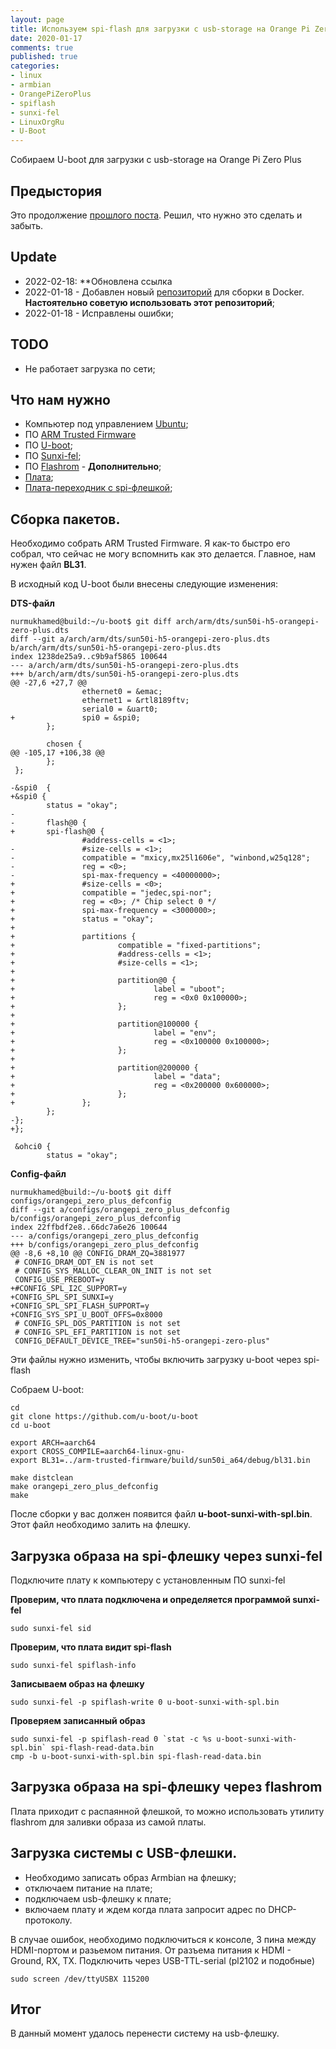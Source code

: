 ```yaml
---
layout: page
title: Используем spi-flash для загрузки с usb-storage на Orange Pi Zero Plus
date: 2020-01-17
comments: true
published: true
categories:
- linux
- armbian
- OrangePiZeroPlus
- spiflash
- sunxi-fel
- LinuxOrgRu
- U-Boot
---
```


Собираем U-boot для загрузки с usb-storage на Orange Pi Zero Plus <!--more-->

## Предыстория
Это продолжение [прошлого поста](https://www.hdfilm.kz/blog/2020/01/16/orangepipc-boot-from-spiflash/). Решил, что нужно это сделать и забыть.

## Update

* 2022-02-18: **Обновлена ссылка
* 2022-01-18 - Добавлен новый [репозиторий](https://github.com/Nurmukhamed/OrangePIPC-Boot-From-SPIFLASH) для сборки в Docker. **Настоятельно советую использовать этот репозиторий**;
* 2022-01-18 - Исправлены ошибки;
## TODO

* Не работает загрузка по сети;

## Что нам нужно

* Компьютер под управлением [Ubuntu](https://ubuntu.com/);
* ПО [ARM Trusted Firmware](https://github.com/ARM-software/arm-trusted-firmware)
* ПО [U-boot](https://www.denx.de/wiki/U-Boot);
* ПО [Sunxi-fel](https://linux-sunxi.org/FEL);
* ПО [Flashrom](https://flashrom.org/Flashrom) - **Дополнительно**;
* [Плата](http://www.orangepi.org/OrangePiZeroPlus/);
* [Плата-переходник с spi-флешкой](https://www.linux.org.ru/forum/talks/15114641?cid=15464327);

## Сборка пакетов.
Необходимо собрать ARM Trusted Firmware. Я как-то быстро его собрал, что сейчас не могу вспомнить как это делается. Главное, нам нужен файл **BL31**.


В исходный код U-boot были внесены следующие изменения:

**DTS-файл**
```
nurmukhamed@build:~/u-boot$ git diff arch/arm/dts/sun50i-h5-orangepi-zero-plus.dts
diff --git a/arch/arm/dts/sun50i-h5-orangepi-zero-plus.dts b/arch/arm/dts/sun50i-h5-orangepi-zero-plus.dts
index 1238de25a9..c9b9af5865 100644
--- a/arch/arm/dts/sun50i-h5-orangepi-zero-plus.dts
+++ b/arch/arm/dts/sun50i-h5-orangepi-zero-plus.dts
@@ -27,6 +27,7 @@
                ethernet0 = &emac;
                ethernet1 = &rtl8189ftv;
                serial0 = &uart0;
+               spi0 = &spi0;
        };

        chosen {
@@ -105,17 +106,38 @@
        };
 };

-&spi0  {
+&spi0 {
        status = "okay";
-
-       flash@0 {
+       spi-flash@0 {
                #address-cells = <1>;
-               #size-cells = <1>;
-               compatible = "mxicy,mx25l1606e", "winbond,w25q128";
-               reg = <0>;
-               spi-max-frequency = <40000000>;
+               #size-cells = <0>;
+               compatible = "jedec,spi-nor";
+               reg = <0>; /* Chip select 0 */
+               spi-max-frequency = <3000000>;
+               status = "okay";
+
+               partitions {
+                       compatible = "fixed-partitions";
+                       #address-cells = <1>;
+                       #size-cells = <1>;
+
+                       partition@0 {
+                               label = "uboot";
+                               reg = <0x0 0x100000>;
+                       };
+
+                       partition@100000 {
+                               label = "env";
+                               reg = <0x100000 0x100000>;
+                       };
+
+                       partition@200000 {
+                               label = "data";
+                               reg = <0x200000 0x600000>;
+                       };
+               };
        };
-};
+};

 &ohci0 {
        status = "okay";
```

**Config-файл**
```
nurmukhamed@build:~/u-boot$ git diff configs/orangepi_zero_plus_defconfig
diff --git a/configs/orangepi_zero_plus_defconfig b/configs/orangepi_zero_plus_defconfig
index 22ffbdf2e8..66dc7a6e26 100644
--- a/configs/orangepi_zero_plus_defconfig
+++ b/configs/orangepi_zero_plus_defconfig
@@ -8,6 +8,10 @@ CONFIG_DRAM_ZQ=3881977
 # CONFIG_DRAM_ODT_EN is not set
 # CONFIG_SYS_MALLOC_CLEAR_ON_INIT is not set
 CONFIG_USE_PREBOOT=y
+#CONFIG_SPL_I2C_SUPPORT=y
+CONFIG_SPL_SPI_SUNXI=y
+CONFIG_SPL_SPI_FLASH_SUPPORT=y
+CONFIG_SYS_SPI_U_BOOT_OFFS=0x8000
 # CONFIG_SPL_DOS_PARTITION is not set
 # CONFIG_SPL_EFI_PARTITION is not set
 CONFIG_DEFAULT_DEVICE_TREE="sun50i-h5-orangepi-zero-plus"
```

Эти файлы нужно изменить, чтобы включить загрузку u-boot через spi-flash

Cобраем U-boot:

```
cd
git clone https://github.com/u-boot/u-boot
cd u-boot

export ARCH=aarch64
export CROSS_COMPILE=aarch64-linux-gnu-
export BL31=../arm-trusted-firmware/build/sun50i_a64/debug/bl31.bin

make distclean
make orangepi_zero_plus_defconfig
make  
```

После сборки у вас должен появится файл **u-boot-sunxi-with-spl.bin**. Этот файл необходимо залить на флешку.

## Загрузка образа на spi-флешку через sunxi-fel

Подключите плату к компьютеру с установленным ПО sunxi-fel

**Проверим, что плата подключена и определяется программой sunxi-fel**
```
sudo sunxi-fel sid
```

**Проверим, что плата видит spi-flash**
```
sudo sunxi-fel spiflash-info
```

**Записываем образ на флешку**

```
sudo sunxi-fel -p spiflash-write 0 u-boot-sunxi-with-spl.bin
```

**Проверяем записанный образ**

```
sudo sunxi-fel -p spiflash-read 0 `stat -c %s u-boot-sunxi-with-spl.bin` spi-flash-read-data.bin
cmp -b u-boot-sunxi-with-spl.bin spi-flash-read-data.bin
```
## Загрузка образа на spi-флешку через flashrom

Плата приходит с распаянной флешкой, то можно использовать утилиту flashrom для заливки образа из самой платы.

## Загрузка системы с USB-флешки.

* Необходимо записать образ Armbian на флешку;
* отключаем питание на плате;
* подключаем usb-флешку к плате;
* включаем плату и ждем когда плата запросит адрес по DHCP-протоколу.

В случае ошибок, необходимо подключиться к консоле, 3 пина между HDMI-портом и разьемом питания.
От разъема питания к HDMI - Ground, RX, TX. Подключить через USB-TTL-serial (pl2102 и подобные)

```
sudo screen /dev/ttyUSBX 115200
```

## Итог

В данный момент удалось перенести систему на usb-флешку. 
